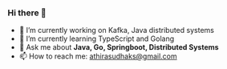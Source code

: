 ### Hi there 👋




- 🔭 I’m currently working on Kafka, Java distributed systems
- 🌱 I’m currently learning TypeScript and Golang
- 💬 Ask me about **Java, Go, Springboot, Distributed Systems**
- 📫 How to reach me: athirasudhaks@gmail.com

